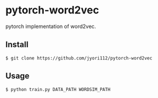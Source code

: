 # pytorch-word2vec

pytorch implementation of word2vec.

## Install

```
$ git clone https://github.com/jyori112/pytorch-word2vec
```

## Usage

```
$ python train.py DATA_PATH WORDSIM_PATH
```
